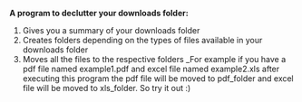**A program to declutter your downloads folder:**

1. Gives you a summary of your downloads folder 
2. Creates folders depending on the types of files available in your downloads folder
3. Moves all the files to the respective folders
_For example if you have a pdf file named example1.pdf and excel file named example2.xls after executing this program the pdf file will be moved to pdf_folder and excel file will be moved to xls_folder. So try it out :)  
